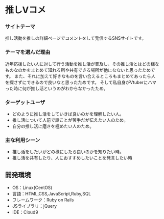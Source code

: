 # 推しVコメ

<!--## サイト概要-->
<!--サイトテーマ:頃ごろ推し活をし始めた人が参考にしたり、また自分がこのように推していますよと発信ができるwebアプリケーションです。-->

### サイトテーマ
推し活動を推しの詳細ページでコメントをして発信するSNSサイトです。

### テーマを選んだ理由
近年応援したい人に対して行う活動を推し活が普及し、その推し活とはどの様なものなのかをまとめて知れる所や共有できる場所が他になないと思ったためです。
また、それに加えて好きなものを言い合えるところもまとめてあったら人を探さずにできるので良いなと思ったためです。
そして私自身がVtuberにハマった時に何が推し活というのがわからなかったため。
<!--* 何からやってみたら良いのかを見るため。-->
<!--* そして、リアルタイムでまとめて見れる所が欲しかったため。-->
<!--* いろいろな推し方をみる事によって、たくさんの人が推し活に参加できるようになり、私みたいにならない様にするため。-->

### ターゲットユーザ
* どのように推し活をしていきば良いのかを理解したい人。
* 推し活について人前で話ことが苦手だが伝えたい人のため。
* 自分の推し活に磨きを極めたい人のため。

### 主な利用シーン
* 推し活をしたいがどの様にしたら良いのかを知りたい時。
* 推し活を共有したり、人におすすめしたいことを発言したい時

## 開発環境
- OS：Linux(CentOS)
- 言語：HTML,CSS,JavaScript,Ruby,SQL
- フレームワーク：Ruby on Rails
- JSライブラリ：jQuery
- IDE：Cloud9